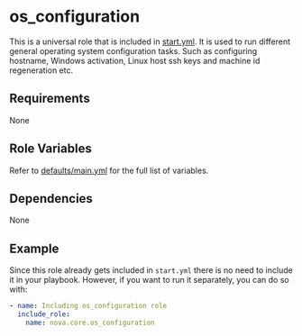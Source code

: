 # os_configuration

This is a universal role that is included in [start.yml](https://github.com/ClarifiedSecurity/catapult/blob/main/defaults/start.yml). It is used to run different general operating system configuration tasks. Such as configuring hostname, Windows activation, Linux host ssh keys and machine id regeneration etc.

## Requirements

None

## Role Variables

Refer to [defaults/main.yml](https://github.com/ClarifiedSecurity/nova.core/blob/main/nova/core/roles/os_configuration/defaults/main.yml) for the full list of variables.

## Dependencies

None

## Example

Since this role already gets included in `start.yml` there is no need to include it in your playbook. However, if you want to run it separately, you can do so with:

```yaml
- name: Including os_configuration role
  include_role:
    name: nova.core.os_configuration
```

